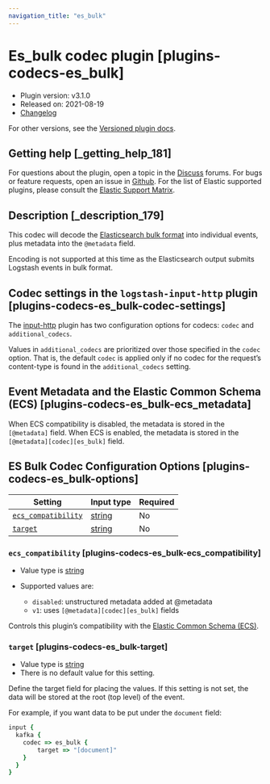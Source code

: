 ```yaml
---
navigation_title: "es_bulk"
---
```


# Es_bulk codec plugin [plugins-codecs-es_bulk]


* Plugin version: v3.1.0
* Released on: 2021-08-19
* [Changelog](https://github.com/logstash-plugins/logstash-codec-es_bulk/blob/v3.1.0/CHANGELOG.md)

For other versions, see the [Versioned plugin docs](https://www.elastic.co/guide/en/logstash-versioned-plugins/current/codec-es_bulk-index.md).

## Getting help [_getting_help_181]

For questions about the plugin, open a topic in the [Discuss](http://discuss.elastic.co) forums. For bugs or feature requests, open an issue in [Github](https://github.com/logstash-plugins/logstash-codec-es_bulk). For the list of Elastic supported plugins, please consult the [Elastic Support Matrix](https://www.elastic.co/support/matrix#logstash_plugins).


## Description [_description_179]

This codec will decode the [Elasticsearch bulk format](https://www.elastic.co/guide/en/elasticsearch/reference/current/docs-bulk.html) into individual events, plus metadata into the `@metadata` field.

Encoding is not supported at this time as the Elasticsearch output submits Logstash events in bulk format.


## Codec settings in the `logstash-input-http` plugin [plugins-codecs-es_bulk-codec-settings]

The [input-http](https://www.elastic.co/guide/en/logstash/current/plugins-inputs-http.html) plugin has two configuration options for codecs: `codec` and `additional_codecs`.

Values in `additional_codecs` are prioritized over those specified in the `codec` option. That is, the default `codec` is applied only if no codec for the request’s content-type is found in the `additional_codecs` setting.


## Event Metadata and the Elastic Common Schema (ECS) [plugins-codecs-es_bulk-ecs_metadata]

When ECS compatibility is disabled, the metadata is stored in the `[@metadata]` field. When ECS is enabled, the metadata is stored in the `[@metadata][codec][es_bulk]` field.


## ES Bulk Codec Configuration Options [plugins-codecs-es_bulk-options]

| Setting | Input type | Required |
| --- | --- | --- |
| [`ecs_compatibility`](plugins-codecs-es_bulk.md#plugins-codecs-es_bulk-ecs_compatibility) | [string](introduction.md#string) | No |
| [`target`](plugins-codecs-es_bulk.md#plugins-codecs-es_bulk-target) | [string](introduction.md#string) | No |

### `ecs_compatibility` [plugins-codecs-es_bulk-ecs_compatibility]

* Value type is [string](introduction.md#string)
* Supported values are:

    * `disabled`: unstructured metadata added at @metadata
    * `v1`: uses `[@metadata][codec][es_bulk]` fields


Controls this plugin’s compatibility with the [Elastic Common Schema (ECS)](https://www.elastic.co/guide/en/ecs/{{ecs_version}}).


### `target` [plugins-codecs-es_bulk-target]

* Value type is [string](introduction.md#string)
* There is no default value for this setting.

Define the target field for placing the values. If this setting is not set, the data will be stored at the root (top level) of the event.

For example, if you want data to be put under the `document` field:

```ruby
input {
  kafka {
    codec => es_bulk {
        target => "[document]"
    }
  }
}
```



